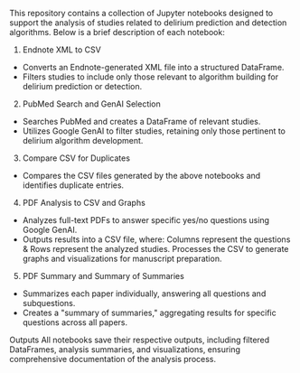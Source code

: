 This repository contains a collection of Jupyter notebooks designed to support the analysis of studies related to delirium prediction and detection algorithms. Below is a brief description of each notebook:

1. Endnote XML to CSV
- Converts an Endnote-generated XML file into a structured DataFrame.
- Filters studies to include only those relevant to algorithm building for delirium prediction or detection.

2. PubMed Search and GenAI Selection
- Searches PubMed and creates a DataFrame of relevant studies.
- Utilizes Google GenAI to filter studies, retaining only those pertinent to delirium algorithm development.

3. Compare CSV for Duplicates
- Compares the CSV files generated by the above notebooks and identifies duplicate entries.

4. PDF Analysis to CSV and Graphs
- Analyzes full-text PDFs to answer specific yes/no questions using Google GenAI.
- Outputs results into a CSV file, where: Columns represent the questions & Rows represent the analyzed studies.
Processes the CSV to generate graphs and visualizations for manuscript preparation.

5. PDF Summary and Summary of Summaries
- Summarizes each paper individually, answering all questions and subquestions.
- Creates a "summary of summaries," aggregating results for specific questions across all papers.

Outputs
All notebooks save their respective outputs, including filtered DataFrames, analysis summaries, and visualizations, ensuring comprehensive documentation of the analysis process.
